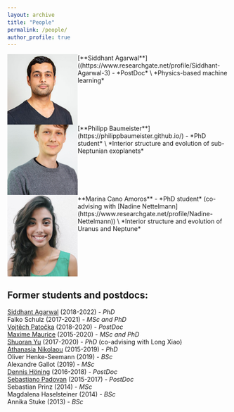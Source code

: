 ```yaml
---
layout: archive
title: "People"
permalink: /people/
author_profile: true
---
```


<img align="left" src="../images/sid.jpg" alt="" width="160"/>  
[**Siddhant Agarwal**]((https://www.researchgate.net/profile/Siddhant-Agarwal-3) - *PostDoc* \
*Physics-based machine learning* 
<br clear="left"/>

<img align="left" src="../images/philipp.jpg" alt="" width="160"/>  
[**Philipp Baumeister**](https://philippbaumeister.github.io/) - *PhD student* \
*Interior structure and evolution of sub-Neptunian exoplanets* 
<br clear="left"/>

<img align="left" src="../images/marina.jpg" alt="" width="160"/>  
**Marina Cano Amoros** - *PhD student* (co-advising with [Nadine Nettelmann](https://www.researchgate.net/profile/Nadine-Nettelmann)) \
*Interior structure and evolution of Uranus and Neptune* 
<br clear="left"/>

## Former students and postdocs:
[Siddhant Agarwal](https://www.researchgate.net/profile/Siddhant-Agarwal-3) (2018-2022) - *PhD* \
Falko Schulz (2017-2021) - *MSc and PhD* \
[Vojtěch Patočka](http://geo.mff.cuni.cz/~patocka/)  (2018-2020) - *PostDoc* \
[Maxime Maurice](https://www.researchgate.net/profile/Maxime-Maurice) (2015-2020) - *MSc and PhD* \
[Shuoran Yu](https://www.researchgate.net/profile/Shuoran-Yu) (2017-2020) - *PhD* (co-advising with Long Xiao)\
[Athanasia Nikolaou](https://www.researchgate.net/profile/Athanasia_Nikolaou) (2015-2019) - *PhD* \
Oliver Henke-Seemann (2019) - *BSc* \
Alexandre Gallot (2019) - *MSc* \
[Dennis Höning](http://www.dhoening.de/) (2016-2018) - *PostDoc* \
[Sebastiano Padovan](https://www.researchgate.net/profile/Sebastiano_Padovan) (2015-2017) - *PostDoc* \
Sebastian Prinz (2014) - *MSc* \
Magdalena Haselsteiner (2014) - *BSc* \
Annika Stuke (2013) - *BSc*
